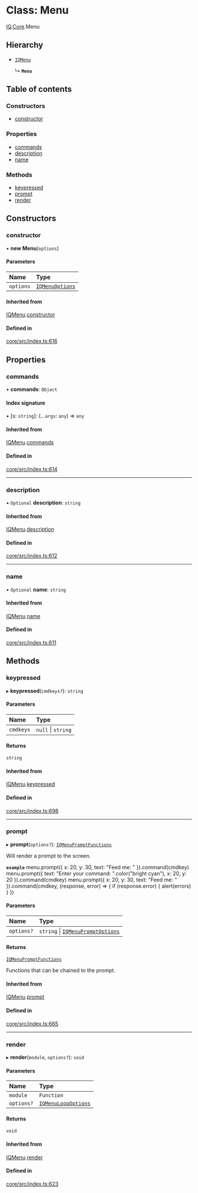# Class: Menu

[IQ](../modules/Core.IQ.md).[Core](../modules/Core.IQ.Core.md).Menu

## Hierarchy

- [`IQMenu`](Core.IQMenu.md)

  ↳ **`Menu`**

## Table of contents

### Constructors

- [constructor](Core.IQ.Core.Menu.md#constructor)

### Properties

- [commands](Core.IQ.Core.Menu.md#commands)
- [description](Core.IQ.Core.Menu.md#description)
- [name](Core.IQ.Core.Menu.md#name)

### Methods

- [keypressed](Core.IQ.Core.Menu.md#keypressed)
- [prompt](Core.IQ.Core.Menu.md#prompt)
- [render](Core.IQ.Core.Menu.md#render)

## Constructors

### constructor

• **new Menu**(`options`)

#### Parameters

| Name | Type |
| :------ | :------ |
| `options` | [`IQMenuOptions`](../interfaces/Core.IQMenuOptions.md) |

#### Inherited from

[IQMenu](Core.IQMenu.md).[constructor](Core.IQMenu.md#constructor)

#### Defined in

[core/src/index.ts:616](https://github.com/iniquitybbs/iniquity/blob/722e6ba/packages/core/src/index.ts#L616)

## Properties

### commands

• **commands**: `Object`

#### Index signature

▪ [s: `string`]: (...`args`: `any`) => `any`

#### Inherited from

[IQMenu](Core.IQMenu.md).[commands](Core.IQMenu.md#commands)

#### Defined in

[core/src/index.ts:614](https://github.com/iniquitybbs/iniquity/blob/722e6ba/packages/core/src/index.ts#L614)

___

### description

• `Optional` **description**: `string`

#### Inherited from

[IQMenu](Core.IQMenu.md).[description](Core.IQMenu.md#description)

#### Defined in

[core/src/index.ts:612](https://github.com/iniquitybbs/iniquity/blob/722e6ba/packages/core/src/index.ts#L612)

___

### name

• `Optional` **name**: `string`

#### Inherited from

[IQMenu](Core.IQMenu.md).[name](Core.IQMenu.md#name)

#### Defined in

[core/src/index.ts:611](https://github.com/iniquitybbs/iniquity/blob/722e6ba/packages/core/src/index.ts#L611)

## Methods

### keypressed

▸ **keypressed**(`cmdkeys?`): `string`

#### Parameters

| Name | Type |
| :------ | :------ |
| `cmdkeys` | ``null`` \| `string` |

#### Returns

`string`

#### Inherited from

[IQMenu](Core.IQMenu.md).[keypressed](Core.IQMenu.md#keypressed)

#### Defined in

[core/src/index.ts:698](https://github.com/iniquitybbs/iniquity/blob/722e6ba/packages/core/src/index.ts#L698)

___

### prompt

▸ **prompt**(`options?`): [`IQMenuPromptFunctions`](../interfaces/Core.IQMenuPromptFunctions.md)

Will render a prompt to the screen.

**`example`**
menu.prompt({ x: 20, y: 30, text: "Feed me: " }).command(cmdkey)
menu.prompt({ text: "Enter your command: ".color("bright cyan"), x: 20, y: 20 }).command(cmdkey)
menu.prompt({ x: 20, y: 30, text: "Feed me: " }).command(cmdkey, (response, error) => {
     if (response.error) {
         alert(errors)
     }
 })

#### Parameters

| Name | Type |
| :------ | :------ |
| `options?` | `string` \| [`IQMenuPromptOptions`](../interfaces/Core.IQMenuPromptOptions.md) |

#### Returns

[`IQMenuPromptFunctions`](../interfaces/Core.IQMenuPromptFunctions.md)

Functions that can be chained to the prompt.

#### Inherited from

[IQMenu](Core.IQMenu.md).[prompt](Core.IQMenu.md#prompt)

#### Defined in

[core/src/index.ts:665](https://github.com/iniquitybbs/iniquity/blob/722e6ba/packages/core/src/index.ts#L665)

___

### render

▸ **render**(`module`, `options?`): `void`

#### Parameters

| Name | Type |
| :------ | :------ |
| `module` | `Function` |
| `options?` | [`IQMenuLoopOptions`](../interfaces/Core.IQMenuLoopOptions.md) |

#### Returns

`void`

#### Inherited from

[IQMenu](Core.IQMenu.md).[render](Core.IQMenu.md#render)

#### Defined in

[core/src/index.ts:623](https://github.com/iniquitybbs/iniquity/blob/722e6ba/packages/core/src/index.ts#L623)
